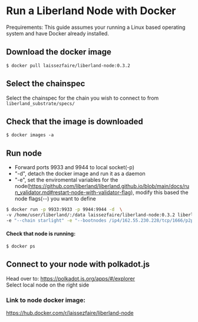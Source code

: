 # Run a Liberland Node with Docker   
 
 Prequirements:
 This guide assumes your running a Linux based operating system and have Docker already installed.  
 
 
## Download the docker image
```
$ docker pull laissezfaire/liberland-node:0.3.2
```

## Select the chainspec
Select the chainspec for the chain you wish to connect to from `liberland_substrate/specs/`   


## Check that the image is downloaded
```
$ docker images -a
```

## Run node    
+ Forward ports 9933 and 9944 to local socket(-p)   
+ "-d", detach the docker image and run it as a daemon  
+ "-e", set the enviromental variables for the node(https://github.com/liberland/liberland.github.io/blob/main/docs/run_validator.md#restart-node-with-validator-flag), modify this based the node flags(--) you want to define       
```bash
$ docker run -p 9933:9933 -p 9944:9944 -d  \
-v /home/user/liberland/:/data laissezfaire/liberland-node:0.3.2 liberland_node  \  
-e "--chain starlight" -e "--bootnodes /ip4/162.55.230.228/tcp/1666/p2p/12D3KooWFztTwRSs6hhRNPcwxer5ueQDJYrSeJknPwZu2diVzbTm"
```

#### Check that node is running:   
```
$ docker ps
```

## Connect to your node with polkadot.js    
Head over to: https://polkadot.js.org/apps/#/explorer         
Select local node on the right side        


### Link to node docker image:    
https://hub.docker.com/r/laissezfaire/liberland-node   

